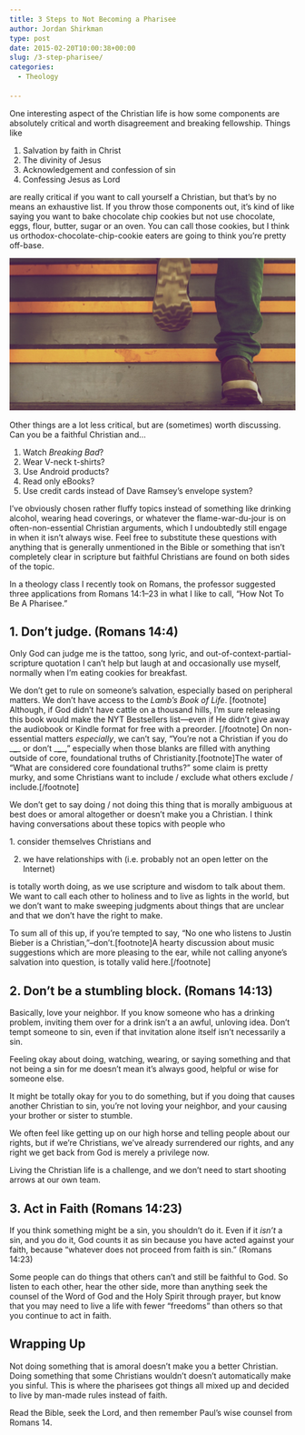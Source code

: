 ```yaml
---
title: 3 Steps to Not Becoming a Pharisee
author: Jordan Shirkman
type: post
date: 2015-02-20T10:00:38+00:00
slug: /3-step-pharisee/
categories:
  - Theology

---
```

One interesting aspect of the Christian life is how some components are absolutely critical and worth disagreement and breaking fellowship. Things like

  1. Salvation by faith in Christ
  2. The divinity of Jesus
  3. Acknowledgement and confession of sin
  4. Confessing Jesus as Lord

are really critical if you want to call yourself a Christian, but that’s by no means an exhaustive list. If you throw those components out, it’s kind of like saying you want to bake chocolate chip cookies but not use chocolate, eggs, flour, butter, sugar or an oven. You can call those cookies, but I think us orthodox-chocolate-chip-cookie eaters are going to think you’re pretty off-base.

![Image](/static/images/3-steps.jpeg) 

Other things are a lot less critical, but are (sometimes) worth discussing. Can you be a faithful Christian and…

  1. Watch _Breaking Bad_?
  2. Wear V-neck t-shirts?
  3. Use Android products?
  4. Read only eBooks?
  5. Use credit cards instead of Dave Ramsey’s envelope system?

I’ve obviously chosen rather fluffy topics instead of something like drinking alcohol, wearing head coverings, or whatever the flame-war-du-jour is on often-non-essential Christian arguments, which I undoubtedly still engage in when it isn’t always wise. Feel free to substitute these questions with anything that is generally unmentioned in the Bible or something that isn’t completely clear in scripture but faithful Christians are found on both sides of the topic.

In a theology class I recently took on Romans, the professor suggested three applications from Romans 14:1–23 in what I like to call, “How Not To Be A Pharisee.” <!--more-->

## 1. Don’t judge. (Romans 14:4)

Only God can judge me is the tattoo, song lyric, and out-of-context-partial-scripture quotation I can’t help but laugh at and occasionally use myself, normally when I’m eating cookies for breakfast.

We don’t get to rule on someone’s salvation, especially based on peripheral matters. We don’t have access to the _Lamb’s Book of Life_. [footnote] Although, if God didn’t have cattle on a thousand hills, I’m sure releasing this book would make the NYT Bestsellers list—even if He didn’t give away the audiobook or Kindle format for free with a preorder. [/footnote] On non-essential matters _especially_, we can’t say, “You’re not a Christian if you do \___\____ or don’t \___\____,” especially when those blanks are filled with anything outside of core, foundational truths of Christianity.[footnote]The water of &#8220;What are considered core foundational truths?&#8221; some claim is pretty murky, and some Christians want to include / exclude what others exclude / include.[/footnote]

We don’t get to say doing / not doing this thing that is morally ambiguous at best does or amoral altogether or doesn’t make you a Christian. I think having conversations about these topics with people who

1. consider themselves Christians and

2. we have relationships with (i.e. probably not an open letter on the Internet)

is totally worth doing, as we use scripture and wisdom to talk about them. We want to call each other to holiness and to live as lights in the world, but we don’t want to make sweeping judgments about things that are unclear and that we don’t have the right to make.

To sum all of this up, if you’re tempted to say, “No one who listens to Justin Bieber is a Christian,”–don’t.[footnote]A hearty discussion about music suggestions which are more pleasing to the ear, while not calling anyone’s salvation into question, is totally valid here.[/footnote]

## 2. Don’t be a stumbling block. (Romans 14:13)

Basically, love your neighbor. If you know someone who has a drinking problem, inviting them over for a drink isn’t a an awful, unloving idea. Don’t tempt someone to sin, even if that invitation alone itself isn’t necessarily a sin.

Feeling okay about doing, watching, wearing, or saying something and that not being a sin for me doesn’t mean it’s always good, helpful or wise for someone else.

It might be totally okay for you to do something, but if you doing that causes another Christian to sin, you’re not loving your neighbor, and your causing your brother or sister to stumble.

We often feel like getting up on our high horse and telling people about our rights, but if we’re Christians, we’ve already surrendered our rights, and any right we get back from God is merely a privilege now.

Living the Christian life is a challenge, and we don’t need to start shooting arrows at our own team.

## 3. Act in Faith (Romans 14:23)

If you think something might be a sin, you shouldn’t do it. Even if it _isn’t_ a sin, and you do it, God counts it as sin because you have acted against your faith, because “whatever does not proceed from faith is sin.” (Romans 14:23)

Some people can do things that others can’t and still be faithful to God. So listen to each other, hear the other side, more than anything seek the counsel of the Word of God and the Holy Spirit through prayer, but know that you may need to live a life with fewer “freedoms” than others so that you continue to act in faith.

## Wrapping Up

Not doing something that is amoral doesn’t make you a better Christian. Doing something that some Christians wouldn’t doesn’t automatically make you sinful. This is where the pharisees got things all mixed up and decided to live by man-made rules instead of faith.

Read the Bible, seek the Lord, and then remember Paul’s wise counsel from Romans 14.
